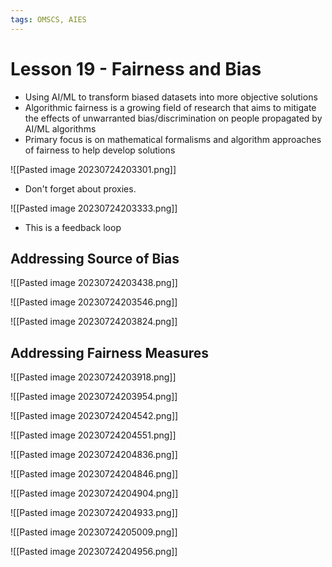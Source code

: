 ```yaml
---
tags: OMSCS, AIES
---
```

# Lesson 19 - Fairness and Bias

- Using AI/ML to transform biased datasets into more objective solutions
- Algorithmic fairness is a growing field of research that aims to mitigate the effects of unwarranted bias/discrimination on people propagated by AI/ML algorithms
- Primary focus is on mathematical formalisms and algorithm approaches of fairness to help develop solutions

![[Pasted image 20230724203301.png]]

- Don't forget about proxies.

![[Pasted image 20230724203333.png]]

- This is a feedback loop

## Addressing Source of Bias
![[Pasted image 20230724203438.png]]

![[Pasted image 20230724203546.png]]

![[Pasted image 20230724203824.png]]

## Addressing Fairness Measures
![[Pasted image 20230724203918.png]]

![[Pasted image 20230724203954.png]]

![[Pasted image 20230724204542.png]]

![[Pasted image 20230724204551.png]]

![[Pasted image 20230724204836.png]]

![[Pasted image 20230724204846.png]]

![[Pasted image 20230724204904.png]]

![[Pasted image 20230724204933.png]]

![[Pasted image 20230724205009.png]]

![[Pasted image 20230724204956.png]]

